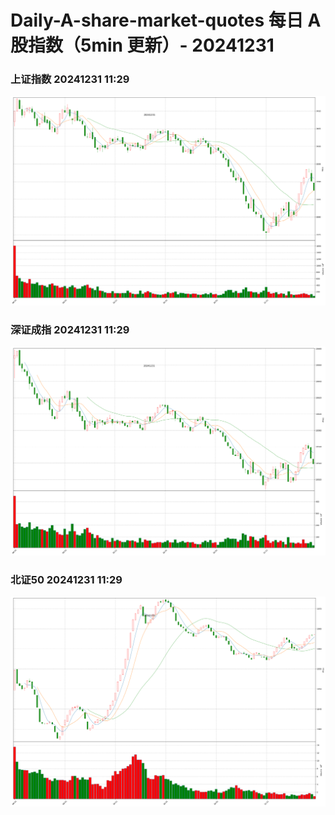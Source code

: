
# Daily-A-share-market-quotes 每日 A 股指数（5min 更新）- 20241231

### 上证指数 20241231 11:29
![](./fig/2024/12/20241231-sh000001.png)

### 深证成指 20241231 11:29
![](./fig/2024/12/20241231-sz399001.png)

### 北证50 20241231 11:29
![](./fig/2024/12/20241231-bj899050.png)
